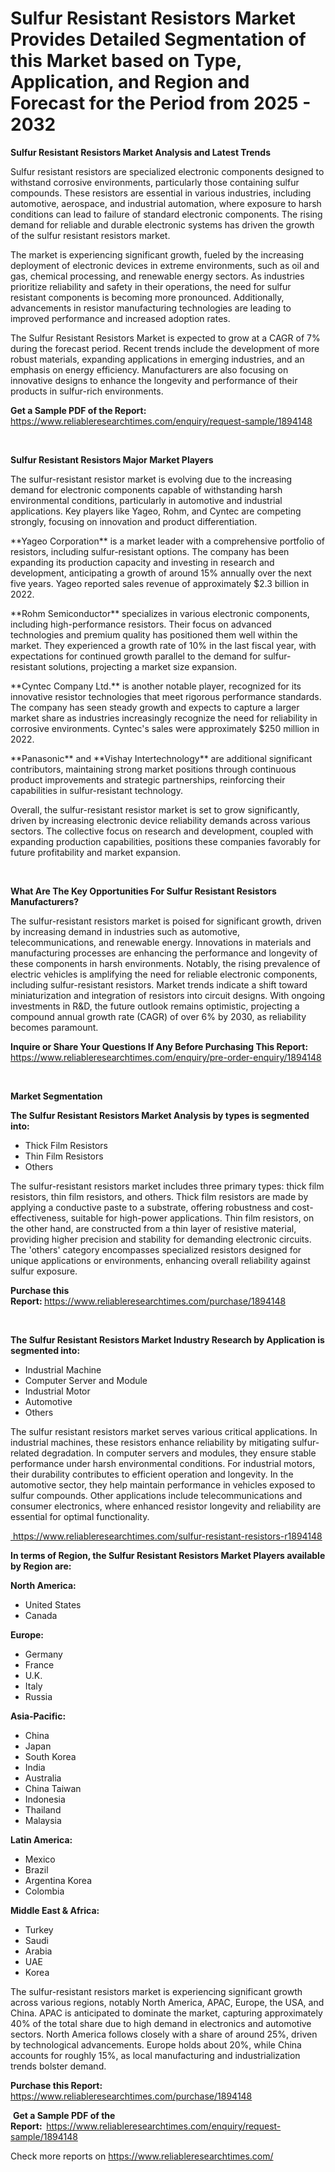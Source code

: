 <p><h1>Sulfur Resistant Resistors Market Provides Detailed Segmentation of this Market based on Type, Application, and Region and Forecast for the Period from 2025 - 2032</h1></p><p><strong>Sulfur Resistant Resistors Market Analysis and Latest Trends</strong></p>
<p><p>Sulfur resistant resistors are specialized electronic components designed to withstand corrosive environments, particularly those containing sulfur compounds. These resistors are essential in various industries, including automotive, aerospace, and industrial automation, where exposure to harsh conditions can lead to failure of standard electronic components. The rising demand for reliable and durable electronic systems has driven the growth of the sulfur resistant resistors market.</p><p>The market is experiencing significant growth, fueled by the increasing deployment of electronic devices in extreme environments, such as oil and gas, chemical processing, and renewable energy sectors. As industries prioritize reliability and safety in their operations, the need for sulfur resistant components is becoming more pronounced. Additionally, advancements in resistor manufacturing technologies are leading to improved performance and increased adoption rates.</p><p>The Sulfur Resistant Resistors Market is expected to grow at a CAGR of 7% during the forecast period. Recent trends include the development of more robust materials, expanding applications in emerging industries, and an emphasis on energy efficiency. Manufacturers are also focusing on innovative designs to enhance the longevity and performance of their products in sulfur-rich environments.</p></p>
<p><strong>Get a Sample PDF of the Report:&nbsp;</strong> <a href="https://www.reliableresearchtimes.com/enquiry/request-sample/1894148?utm_campaign=3576&utm_medium=2&utm_source=Github&utm_content=ia&utm_term=06042025&utm_id=sulfur-resistant-resistors">https://www.reliableresearchtimes.com/enquiry/request-sample/1894148</a></p>
<p>&nbsp;</p>
<p><strong>Sulfur Resistant Resistors Major Market Players</strong></p>
<p><p>The sulfur-resistant resistor market is evolving due to the increasing demand for electronic components capable of withstanding harsh environmental conditions, particularly in automotive and industrial applications. Key players like Yageo, Rohm, and Cyntec are competing strongly, focusing on innovation and product differentiation.</p><p>**Yageo Corporation** is a market leader with a comprehensive portfolio of resistors, including sulfur-resistant options. The company has been expanding its production capacity and investing in research and development, anticipating a growth of around 15% annually over the next five years. Yageo reported sales revenue of approximately $2.3 billion in 2022.</p><p>**Rohm Semiconductor** specializes in various electronic components, including high-performance resistors. Their focus on advanced technologies and premium quality has positioned them well within the market. They experienced a growth rate of 10% in the last fiscal year, with expectations for continued growth parallel to the demand for sulfur-resistant solutions, projecting a market size expansion.</p><p>**Cyntec Company Ltd.** is another notable player, recognized for its innovative resistor technologies that meet rigorous performance standards. The company has seen steady growth and expects to capture a larger market share as industries increasingly recognize the need for reliability in corrosive environments. Cyntec's sales were approximately $250 million in 2022.</p><p>**Panasonic** and **Vishay Intertechnology** are additional significant contributors, maintaining strong market positions through continuous product improvements and strategic partnerships, reinforcing their capabilities in sulfur-resistant technology.</p><p>Overall, the sulfur-resistant resistor market is set to grow significantly, driven by increasing electronic device reliability demands across various sectors. The collective focus on research and development, coupled with expanding production capabilities, positions these companies favorably for future profitability and market expansion.</p></p>
<p>&nbsp;</p>
<p><strong>What Are The Key Opportunities For Sulfur Resistant Resistors Manufacturers?</strong></p>
<p><p>The sulfur-resistant resistors market is poised for significant growth, driven by increasing demand in industries such as automotive, telecommunications, and renewable energy. Innovations in materials and manufacturing processes are enhancing the performance and longevity of these components in harsh environments. Notably, the rising prevalence of electric vehicles is amplifying the need for reliable electronic components, including sulfur-resistant resistors. Market trends indicate a shift toward miniaturization and integration of resistors into circuit designs. With ongoing investments in R&D, the future outlook remains optimistic, projecting a compound annual growth rate (CAGR) of over 6% by 2030, as reliability becomes paramount.</p></p>
<p><strong>Inquire or Share Your Questions If Any Before Purchasing This Report:</strong> <a href="https://www.reliableresearchtimes.com/enquiry/pre-order-enquiry/1894148?utm_campaign=3576&utm_medium=2&utm_source=Github&utm_content=ia&utm_term=06042025&utm_id=sulfur-resistant-resistors">https://www.reliableresearchtimes.com/enquiry/pre-order-enquiry/1894148</a></p>
<p>&nbsp;</p>
<p><strong>Market Segmentation</strong></p>
<p><strong>The Sulfur Resistant Resistors Market Analysis by types is segmented into:</strong></p>
<p><ul><li>Thick Film Resistors</li><li>Thin Film Resistors</li><li>Others</li></ul></p>
<p><p>The sulfur-resistant resistors market includes three primary types: thick film resistors, thin film resistors, and others. Thick film resistors are made by applying a conductive paste to a substrate, offering robustness and cost-effectiveness, suitable for high-power applications. Thin film resistors, on the other hand, are constructed from a thin layer of resistive material, providing higher precision and stability for demanding electronic circuits. The 'others' category encompasses specialized resistors designed for unique applications or environments, enhancing overall reliability against sulfur exposure.</p></p>
<p><strong>Purchase this Report:&nbsp;</strong><a href="https://www.reliableresearchtimes.com/purchase/1894148?utm_campaign=3576&utm_medium=2&utm_source=Github&utm_content=ia&utm_term=06042025&utm_id=sulfur-resistant-resistors">https://www.reliableresearchtimes.com/purchase/1894148</a></p>
<p>&nbsp;</p>
<p><strong>The Sulfur Resistant Resistors Market Industry Research by Application is segmented into:</strong></p>
<p><ul><li>Industrial Machine</li><li>Computer Server and Module</li><li>Industrial Motor</li><li>Automotive</li><li>Others</li></ul></p>
<p><p>The sulfur resistant resistors market serves various critical applications. In industrial machines, these resistors enhance reliability by mitigating sulfur-related degradation. In computer servers and modules, they ensure stable performance under harsh environmental conditions. For industrial motors, their durability contributes to efficient operation and longevity. In the automotive sector, they help maintain performance in vehicles exposed to sulfur compounds. Other applications include telecommunications and consumer electronics, where enhanced resistor longevity and reliability are essential for optimal functionality.</p></p>
<p><a href="https://www.reliableresearchtimes.com/sulfur-resistant-resistors-r1894148?utm_campaign=3576&utm_medium=2&utm_source=Github&utm_content=ia&utm_term=06042025&utm_id=sulfur-resistant-resistors">&nbsp;https://www.reliableresearchtimes.com/sulfur-resistant-resistors-r1894148</a></p>
<p><strong>In terms of Region, the Sulfur Resistant Resistors Market Players available by Region are:</strong></p>
<p>
    <p> <strong> North America: </strong>
        <ul>
            <li>United States</li>
            <li>Canada</li>
        </ul>
        </p> 
    <p> <strong> Europe: </strong>
        <ul>
            <li>Germany</li>
            <li>France</li>
            <li>U.K.</li>
            <li>Italy</li>
            <li>Russia</li>
        </ul>
        </p> 
    <p> <strong> Asia-Pacific: </strong>
        <ul>
            <li>China</li>
            <li>Japan</li>
            <li>South Korea</li>
            <li>India</li>
            <li>Australia</li>
            <li>China Taiwan</li>
            <li>Indonesia</li>
            <li>Thailand</li>
            <li>Malaysia</li>
        </ul>
        </p> 
    <p> <strong> Latin America: </strong>
        <ul>
            <li>Mexico</li>
            <li>Brazil</li>
            <li>Argentina Korea</li>
            <li>Colombia</li>
        </ul>
        </p> 
    <p> <strong> Middle East & Africa: </strong>
        <ul>
            <li>Turkey</li>
            <li>Saudi</li>
            <li>Arabia</li>
            <li>UAE</li>
            <li>Korea</li>
        </ul>
    </p>
    </p>
<p><p>The sulfur-resistant resistors market is experiencing significant growth across various regions, notably North America, APAC, Europe, the USA, and China. APAC is anticipated to dominate the market, capturing approximately 40% of the total share due to high demand in electronics and automotive sectors. North America follows closely with a share of around 25%, driven by technological advancements. Europe holds about 20%, while China accounts for roughly 15%, as local manufacturing and industrialization trends bolster demand.</p></p>
<p><strong>Purchase this Report: </strong><a href="https://www.reliableresearchtimes.com/purchase/1894148?utm_campaign=3576&utm_medium=2&utm_source=Github&utm_content=ia&utm_term=06042025&utm_id=sulfur-resistant-resistors">https://www.reliableresearchtimes.com/purchase/1894148</a></p>
<p>&nbsp;<strong>Get a Sample PDF of the Report:&nbsp;&nbsp;</strong><a href="https://www.reliableresearchtimes.com/enquiry/request-sample/1894148?utm_campaign=3576&utm_medium=2&utm_source=Github&utm_content=ia&utm_term=06042025&utm_id=sulfur-resistant-resistors">https://www.reliableresearchtimes.com/enquiry/request-sample/1894148</a></p>
<p><strong></strong></p>
<p>Check more reports on <a href="https://www.reliableresearchtimes.com/?utm_campaign=3576&utm_medium=2&utm_source=Github&utm_content=ia&utm_term=06042025&utm_id=sulfur-resistant-resistors">https://www.reliableresearchtimes.com/</a></p>